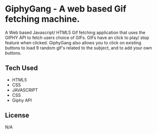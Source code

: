 # GiphyGang - A web based Gif fetching machine.  

A Web based Javascript/ HTML5 Gif fetching application that uses the GIPHY API to fetch users choice of GIFs. GIFs have an click to play/ stop feature when clicked. GiphyGang also allows you to click on existing buttons to load 9 random gif's related to the subject, and to add your own buttons.


## Tech Used 

* HTML5 
* CSS 
* JAVASCRIPT 
* CSS 
* Giphy API


## License

N/A
